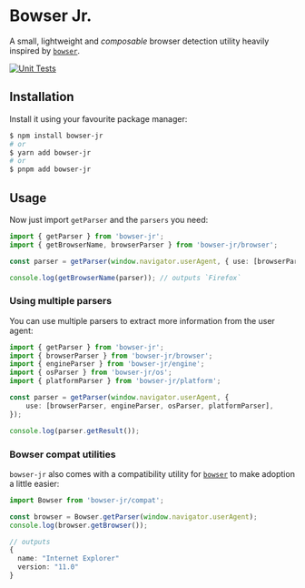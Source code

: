 # Bowser Jr.

A small, lightweight and *composable* browser detection utility heavily inspired by [`bowser`](https://github.com/lancedikson/bowser).

[![Unit Tests](https://github.com/thillmann/bowser-jr/actions/workflows/test.yaml/badge.svg)](https://github.com/thillmann/bowser-jr/actions/workflows/test.yaml)

## Installation

Install it using your favourite package manager:

```bash
$ npm install bowser-jr
# or
$ yarn add bowser-jr
# or
$ pnpm add bowser-jr
```

## Usage

Now just import `getParser` and the `parsers` you need:

```ts
import { getParser } from 'bowser-jr';
import { getBrowserName, browserParser } from 'bowser-jr/browser';

const parser = getParser(window.navigator.userAgent, { use: [browserParser] });

console.log(getBrowserName(parser)); // outputs `Firefox`
```

### Using multiple parsers

You can use multiple parsers to extract more information from the user agent:

```ts
import { getParser } from 'bowser-jr';
import { browserParser } from 'bowser-jr/browser';
import { engineParser } from 'bowser-jr/engine';
import { osParser } from 'bowser-jr/os';
import { platformParser } from 'bowser-jr/platform';

const parser = getParser(window.navigator.userAgent, {
    use: [browserParser, engineParser, osParser, platformParser],
});

console.log(parser.getResult());
```

### Bowser compat utilities

`bowser-jr` also comes with a compatibility utility for [`bowser`](https://github.com/lancedikson/bowser) to make adoption a little easier:

```ts
import Bowser from 'bowser-jr/compat';

const browser = Bowser.getParser(window.navigator.userAgent);
console.log(browser.getBrowser());

// outputs
{
  name: "Internet Explorer"
  version: "11.0"
}
```

